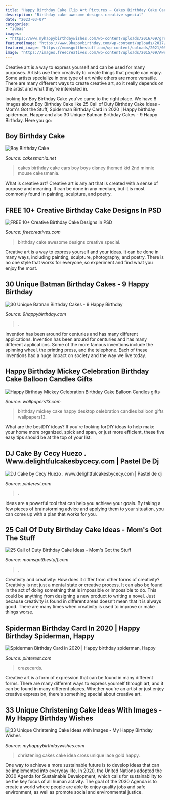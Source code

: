 ```yaml
---
title: "Happy Birthday Cake Clip Art Pictures ~ Cakes Birthday Cake Cars Boy Boys Disney Themed Kid 2nd Minnie Mouse Cakesmania"
description: "Birthday cake awesome designs creative special"
date: "2023-03-07"
categories:
- "ideas"
images:
- "https://www.myhappybirthdaywishes.com/wp-content/uploads/2016/09/great-idea-for-christening-cakes-for-girls.jpg"
featuredImage: "https://www.9happybirthday.com/wp-content/uploads/2017/08/nice-batman-cakes-640x426.jpg"
featured_image: "https://momsgotthestuff.com/wp-content/uploads/2021/05/call-of-duty-birthday-cakes7.jpg"
image: "https://images.freecreatives.com/wp-content/uploads/2015/09/Awesome-Birthday-Cake-Design-Ideas-.jpg"
---
```



Creative art is a way to express yourself and can be used for many purposes. Artists use their creativity to create things that people can enjoy. Some artists specialize in one type of art while others are more versatile. There are many different ways to create creative art, so it really depends on the artist and what they’re interested in.

	

		
looking for Boy Birthday Cake you've came to the right place. We have 8 Images about Boy Birthday Cake like 25 Call of Duty Birthday Cake Ideas - Mom&#039;s Got the Stuff, Spiderman Birthday Card in 2020 | Happy birthday spiderman, Happy and also 30 Unique Batman Birthday Cakes - 9 Happy Birthday. Here you go:
		
    
## Boy Birthday Cake

<img loading=lazy src="http://cakesmania.net/wp-content/uploads/boys-cakes-art.jpg" onerror="this.onerror=null;this.src='https://tse1.mm.bing.net/th?id=OIP.AK0Uw7adM_vBN4nrqRRT9gHaE7&amp;pid=15.1';" alt="Boy Birthday Cake">

_Source: cakesmania.net_

>cakes birthday cake cars boy boys disney themed kid 2nd minnie mouse cakesmania. 

	

What is creative art?
Creative art is any art that is created with a sense of purpose and meaning. It can be done in any medium, but it is most commonly found in painting, sculpture, and poetry.

    
## FREE 10+ Creative Birthday Cake Designs In PSD

<img loading=lazy src="https://images.freecreatives.com/wp-content/uploads/2015/09/Awesome-Birthday-Cake-Design-Ideas-.jpg" onerror="this.onerror=null;this.src='https://tse3.mm.bing.net/th?id=OIP.VmB350oKPo8h5TNA1fOSlAHaLH&amp;pid=15.1';" alt="FREE 10+ Creative Birthday Cake Designs in PSD">

_Source: freecreatives.com_

>birthday cake awesome designs creative special. 

	

Creative art is a way to express yourself and your ideas. It can be done in many ways, including painting, sculpture, photography, and poetry. There is no one style that works for everyone, so experiment and find what you enjoy the most.

    
## 30 Unique Batman Birthday Cakes - 9 Happy Birthday

<img loading=lazy src="https://www.9happybirthday.com/wp-content/uploads/2017/08/nice-batman-cakes-640x426.jpg" onerror="this.onerror=null;this.src='https://tse2.mm.bing.net/th?id=OIP.EIADeMIZxY3RnI-bKtWSDAHaE7&amp;pid=15.1';" alt="30 Unique Batman Birthday Cakes - 9 Happy Birthday">

_Source: 9happybirthday.com_

>. 

	

Invention has been around for centuries and has many different applications.
Invention has been around for centuries and has many different applications. Some of the more famous inventions include the spinning wheel, the printing press, and the telephone. Each of these inventions had a huge impact on society and the way we live today.

    
## Happy Birthday Mickey Celebration Birthday Cake Balloon Candles Gifts

<img loading=lazy src="https://www.wallpapers13.com/wp-content/uploads/2017/01/Happy-Birthday-Mickey-celebration-birthday-cake-balloon-candles-gifts-HD-Desktop-Wallpaper-1920x1200-1600x1200.jpg" onerror="this.onerror=null;this.src='https://tse4.mm.bing.net/th?id=OIP.fvjUA67gKdMD_yrBOo3mEwHaFj&amp;pid=15.1';" alt="Happy Birthday Mickey Celebration Birthday Cake Balloon Candles gifts">

_Source: wallpapers13.com_

>birthday mickey cake happy desktop celebration candles balloon gifts wallpapers13. 

	

What are the bestDIY ideas?
If you're looking forDIY ideas to help make your home more organized, spick and span, or just more efficient, these five easy tips should be at the top of your list.

    
## DJ Cake By Cecy Huezo . Www.delightfulcakesbycecy.com | Pastel De Dj

<img loading=lazy src="https://i.pinimg.com/736x/3f/b6/1d/3fb61da44b01abb02d860a7167d3db13.jpg" onerror="this.onerror=null;this.src='https://tse1.mm.bing.net/th?id=OIP.aDcxxy8u6AcnW-362Gc5WQHaGz&amp;pid=15.1';" alt="DJ Cake by Cecy Huezo . www.delightfulcakesbycecy.com | Pastel de dj">

_Source: pinterest.com_

>. 

	

Ideas are a powerful tool that can help you achieve your goals. By taking a few pieces of brainstorming advice and applying them to your situation, you can come up with a plan that works for you.

    
## 25 Call Of Duty Birthday Cake Ideas - Mom&#039;s Got The Stuff

<img loading=lazy src="https://momsgotthestuff.com/wp-content/uploads/2021/05/call-of-duty-birthday-cakes7.jpg" onerror="this.onerror=null;this.src='https://tse3.mm.bing.net/th?id=OIP.tLK60Jr5i8CJNcTCFTtudgHaHa&amp;pid=15.1';" alt="25 Call of Duty Birthday Cake Ideas - Mom&#039;s Got the Stuff">

_Source: momsgotthestuff.com_

>. 

	

Creativity and creativity: How does it differ from other forms of creativity?
Creativity is not just a mental state or creative process. It can also be found in the act of doing something that is impossible or impossible to do. This could be anything from designing a new product to writing a novel. Just because creativity is found in different areas doesn’t mean that it is always good. There are many times when creativity is used to improve or make things worse.

    
## Spiderman Birthday Card In 2020 | Happy Birthday Spiderman, Happy

<img loading=lazy src="https://i.pinimg.com/736x/84/eb/33/84eb33d4432ec4af57daeb7b47bcf9d5.jpg" onerror="this.onerror=null;this.src='https://tse3.mm.bing.net/th?id=OIP.YmFIyq8YMnHu4i03H9ynKgAAAA&amp;pid=15.1';" alt="Spiderman Birthday Card in 2020 | Happy birthday spiderman, Happy">

_Source: pinterest.com_

>crazecards. 

	

Creative art is a form of expression that can be found in many different forms. There are many different ways to express yourself through art, and it can be found in many different places. Whether you're an artist or just enjoy creative expression, there's something special about creative art.

    
## 33 Unique Christening Cake Ideas With Images - My Happy Birthday Wishes

<img loading=lazy src="https://www.myhappybirthdaywishes.com/wp-content/uploads/2016/09/great-idea-for-christening-cakes-for-girls.jpg" onerror="this.onerror=null;this.src='https://tse2.mm.bing.net/th?id=OIP.4GkBBSdXgbq6K_tiDqAgzwHaLH&amp;pid=15.1';" alt="33 Unique Christening Cake Ideas with Images - My Happy Birthday Wishes">

_Source: myhappybirthdaywishes.com_

>christening cakes cake idea cross unique lace gold happy. 

	

One way to achieve a more sustainable future is to develop ideas that can be implemented into everyday life. In 2020, the United Nations adopted the 2030 Agenda for Sustainable Development, which calls for sustainability to be the key focus of all human activity. The goal of the 2030 Agenda is to create a world where people are able to enjoy quality jobs and safe environment, as well as promote social and environmental justice.

